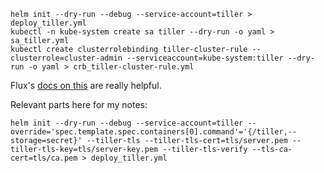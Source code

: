 ```
helm init --dry-run --debug --service-account=tiller > deploy_tiller.yml
kubectl -n kube-system create sa tiller --dry-run -o yaml > sa_tiller.yml
kubectl create clusterrolebinding tiller-cluster-rule --clusterrole=cluster-admin --serviceaccount=kube-system:tiller --dry-run -o yaml > crb_tiller-cluster-rule.yml
```


Flux's [docs on this](https://github.com/weaveworks/flux/blob/master/site/helm-operator.md) are really helpful.

Relevant parts here for my notes:

```
helm init --dry-run --debug --service-account=tiller --override='spec.template.spec.containers[0].command'='{/tiller,--storage=secret}' --tiller-tls --tiller-tls-cert=tls/server.pem --tiller-tls-key=tls/server-key.pem --tiller-tls-verify --tls-ca-cert=tls/ca.pem > deploy_tiller.yml
```
